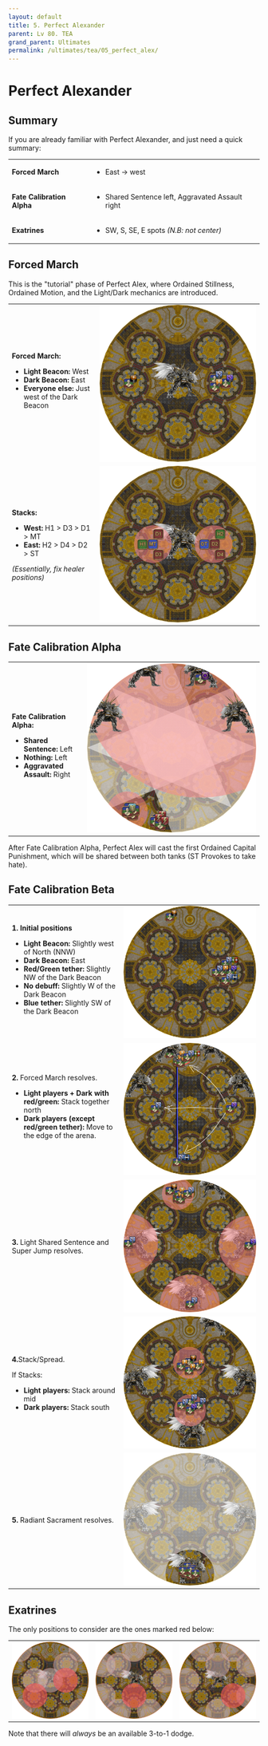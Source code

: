 ```yaml
---
layout: default
title: 5. Perfect Alexander
parent: Lv 80. TEA
grand_parent: Ultimates
permalink: /ultimates/tea/05_perfect_alex/
---
```


# Perfect Alexander

## Summary

If you are already familiar with Perfect Alexander, and just need a quick summary:

<table>
  <tr>
    <td><b>Forced March</b></td>
    <td><ul><li>East → west</li></ul></td>
  </tr>
  <tr>
    <td><b>Fate Calibration Alpha</b></td>
    <td><ul><li>Shared Sentence left, Aggravated Assault right</li></ul></td>
  </tr>
  <tr>
    <td><b>Exatrines</b></td>
    <td><ul><li>SW, S, SE, E spots <em>(N.B: not center)</em></li></ul></td>
  </tr>
</table>

## Forced March

This is the "tutorial" phase of Perfect Alex, where Ordained Stillness, Ordained Motion, and the Light/Dark mechanics are introduced.

<table>
  <tr>
    <td><b>Forced March:</b><ul><li><b>Light Beacon:</b> West</li><li><b>Dark Beacon:</b> East</li><li><b>Everyone else:</b> Just west of the Dark Beacon</li></ul></td>
	<td><img src="../images/perfect_alex/forced_march_01.jpg"></td>
  </tr>
  <tr>
    <td><b>Stacks:</b><ul><li><b>West:</b> H1 > D3 > D1 > MT</li><li><b>East:</b> H2 > D4 > D2 > ST</li></ul><em>(Essentially, fix healer positions)</em></td>
	<td><img src="../images/perfect_alex/forced_march_02.jpg"></td>
  </tr>
</table>

## Fate Calibration Alpha

<table>
  <tr>
    <td><b>Fate Calibration Alpha:</b><ul><li><b>Shared Sentence:</b> Left</li><li><b>Nothing:</b> Left</li><li><b>Aggravated Assault:</b> Right</li></ul></td>
	<td><img src="../images/perfect_alex/fate_calibration_alpha.jpg"></td>
  </tr>
</table>

After Fate Calibration Alpha, Perfect Alex will cast the first Ordained Capital Punishment, which will be shared between both tanks (ST Provokes to take hate).

## Fate Calibration Beta

<table>
  <tr>
    <td><b>1. Initial positions</b><ul><li><b>Light Beacon:</b> Slightly west of North (NNW)</li><li><b>Dark Beacon:</b> East</li><li><b>Red/Green tether:</b> Slightly NW of the Dark Beacon</li><li><b>No debuff:</b> Slightly W of the Dark Beacon</li><li><b>Blue tether:</b> Slightly SW of the Dark Beacon</li></ul></td>
	<td><img src="../images/perfect_alex/fate_calibration_beta_01.jpg"></td>
  </tr>
  <tr>
    <td><b>2.</b> Forced March resolves.<ul><li><b>Light players + Dark with red/green:</b> Stack together north</li><li><b>Dark players (except red/green tether):</b> Move to the edge of the arena.</li></ul></td>
	<td><img src="../images/perfect_alex/fate_calibration_beta_02.jpg"></td>
  </tr>
  <tr>
    <td><b>3.</b> Light Shared Sentence and Super Jump resolves.</td>
	<td><img src="../images/perfect_alex/fate_calibration_beta_03.jpg"></td>
  </tr>
  <tr>
    <td><p><b>4.</b>Stack/Spread.</p><p>If Stacks:</p><ul><li><b>Light players:</b> Stack around mid</li><li><b>Dark players:</b> Stack south</li></ul></td>
	<td><img src="../images/perfect_alex/fate_calibration_beta_04.jpg"></td>
  </tr>
  <tr>
    <td><b>5.</b> Radiant Sacrament resolves.</td>
	<td><img src="../images/perfect_alex/fate_calibration_beta_05.jpg"></td>
  </tr>
</table>

## Exatrines

The only positions to consider are the ones marked red below:

<table>
  <tr>
    <td><img src="../images/perfect_alex/exatrine_01.jpg"></td>
    <td><img src="../images/perfect_alex/exatrine_02.jpg"></td>
    <td><img src="../images/perfect_alex/exatrine_03.jpg"></td>
  </tr>
</table>

Note that there will *always* be an available 3-to-1 dodge.
